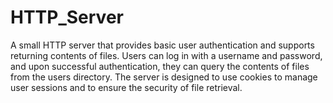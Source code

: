 # HTTP_Server

A small HTTP server that provides basic user authentication and supports
returning contents of files. Users can log in with a username and password, and upon
successful authentication, they can query the contents of files from the users directory. The
server is designed to use cookies to manage user sessions and to ensure the security of file
retrieval.
